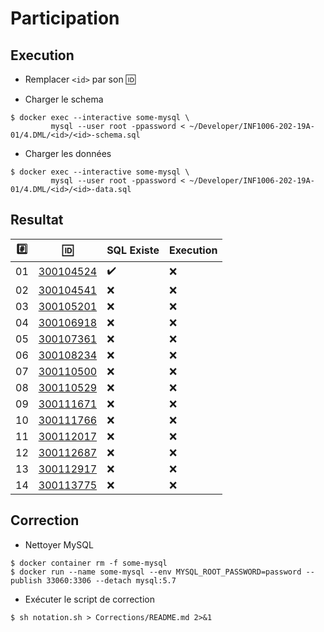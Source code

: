 # Participation

## Execution

* Remplacer `<id>` par son :id:

* Charger le schema

```
$ docker exec --interactive some-mysql \
         mysql --user root -ppassword < ~/Developer/INF1006-202-19A-01/4.DML/<id>/<id>-schema.sql
```

* Charger les données

```
$ docker exec --interactive some-mysql \
         mysql --user root -ppassword < ~/Developer/INF1006-202-19A-01/4.DML/<id>/<id>-data.sql
```

## Resultat


|:hash:| :id:                   | SQL Existe         | Execution                           |
|------|------------------------|--------------------|-------------------------------------|
| 01   | [300104524](300104524) | :heavy_check_mark: | :x:                                 |
| 02   | [300104541](300104541) | :x:                | :x:                                 |
| 03   | [300105201](300105201) | :x:                | :x:                                 |
| 04   | [300106918](300106918) | :x:                | :x:                                 |
| 05   | [300107361](300107361) | :x:                | :x:                                 |
| 06   | [300108234](300108234) | :x:                | :x:                                 |
| 07   | [300110500](300110500) | :x:                | :x:                                 |
| 08   | [300110529](300110529) | :x:                | :x:                                 |
| 09   | [300111671](300111671) | :x:                | :x:                                 |
| 10   | [300111766](300111766) | :x:                | :x:                                 |
| 11   | [300112017](300112017) | :x:                | :x:                                 |
| 12   | [300112687](300112687) | :x:                | :x:                                 |
| 13   | [300112917](300112917) | :x:                | :x:                                 |
| 14   | [300113775](300113775) | :x:                | :x:                                 |


## Correction

* Nettoyer MySQL

```
$ docker container rm -f some-mysql
$ docker run --name some-mysql --env MYSQL_ROOT_PASSWORD=password --publish 33060:3306 --detach mysql:5.7
```

* Exécuter le script de correction

```
$ sh notation.sh > Corrections/README.md 2>&1
```
